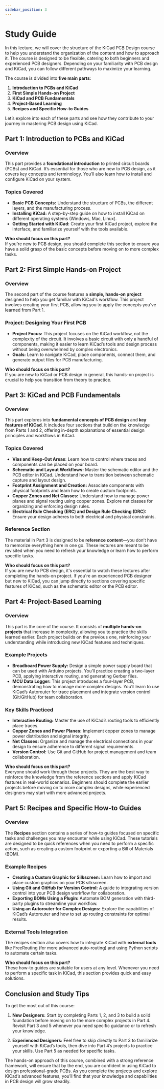```yaml
---
sidebar_position: 3
---
```


# Study Guide

In this lecture, we will cover the structure of the KiCad PCB Design course to help you understand the organization of the content and how to approach it. The course is designed to be flexible, catering to both beginners and experienced PCB designers. Depending on your familiarity with PCB design and KiCad, you can follow different pathways to maximize your learning.

The course is divided into **five main parts**:

1. **Introduction to PCBs and KiCad**
2. **First Simple Hands-on Project**
3. **KiCad and PCB Fundamentals**
4. **Project-Based Learning**
5. **Recipes and Specific How-to Guides**

Let’s explore into each of these parts and see how they contribute to your journey in mastering PCB design using KiCad.

## Part 1: Introduction to PCBs and KiCad

### Overview
This part provides a **foundational introduction** to printed circuit boards (PCBs) and KiCad. It’s essential for those who are new to PCB design, as it covers key concepts and terminology. You’ll also learn how to install and configure KiCad on your system.

### Topics Covered
- **Basic PCB Concepts:** Understand the structure of PCBs, the different layers, and the manufacturing process.
- **Installing KiCad:** A step-by-step guide on how to install KiCad on different operating systems (Windows, Mac, Linux).
- **Getting Started with KiCad:** Create your first KiCad project, explore the interface, and familiarize yourself with the tools available.

**Who should focus on this part?**  
If you're new to PCB design, you should complete this section to ensure you have a solid grasp of the basic concepts before moving on to more complex tasks.



## Part 2: First Simple Hands-on Project

### Overview
The second part of the course features a **simple, hands-on project** designed to help you get familiar with KiCad's workflow. This project involves creating your first PCB, allowing you to apply the concepts you’ve learned from Part 1.

### Project: Designing Your First PCB
- **Project Focus:** This project focuses on the KiCad workflow, not the complexity of the circuit. It involves a basic circuit with only a handful of components, making it easier to learn KiCad’s tools and design process without being overwhelmed by complex electronics.
- **Goals:** Learn to navigate KiCad, place components, connect them, and generate output files for PCB manufacturing.

**Who should focus on this part?**  
If you are new to KiCad or PCB design in general, this hands-on project is crucial to help you transition from theory to practice.

## Part 3: KiCad and PCB Fundamentals

### Overview
This part explores into **fundamental concepts of PCB design** and **key features of KiCad**. It includes four sections that build on the knowledge from Parts 1 and 2, offering in-depth explanations of essential design principles and workflows in KiCad.

### Topics Covered
- **Vias and Keep-Out Areas:** Learn how to control where traces and components can be placed on your board.
- **Schematic and Layout Workflows:** Master the schematic editor and the PCB editor in KiCad. Understand how to transition between schematic capture and layout design.
- **Footprint Assignment and Creation:** Associate components with physical footprints and learn how to create custom footprints.
- **Copper Zones and Net Classes:** Understand how to manage power planes and signal routing using copper zones. Explore net classes for organizing and enforcing design rules.
- **Electrical Rule Checking (ERC) and Design Rule Checking (DRC):** Ensure your design adheres to both electrical and physical constraints.

### Reference Section
The material in Part 3 is designed to be **reference content**—you don’t have to memorize everything here in one go. These lectures are meant to be revisited when you need to refresh your knowledge or learn how to perform specific tasks.

**Who should focus on this part?**  
If you are new to PCB design, it's essential to watch these lectures after completing the hands-on project. If you're an experienced PCB designer but new to KiCad, you can jump directly to sections covering specific features of KiCad, such as the schematic editor or the PCB editor.



## Part 4: Project-Based Learning

### Overview
This part is the core of the course. It consists of **multiple hands-on projects** that increase in complexity, allowing you to practice the skills learned earlier. Each project builds on the previous one, reinforcing your understanding while introducing new KiCad features and techniques.

### Example Projects
- **Breadboard Power Supply:** Design a simple power supply board that can be used with Arduino projects. You’ll practice creating a two-layer PCB, applying interactive routing, and generating Gerber files.
- **MCU Data Logger:** This project introduces a four-layer PCB, demonstrating how to manage more complex designs. You’ll learn to use KiCad’s Autorouter for trace placement and integrate version control (Git/GitHub) for team collaboration.

### Key Skills Practiced
- **Interactive Routing:** Master the use of KiCad’s routing tools to efficiently place traces.
- **Copper Zones and Power Planes:** Implement copper zones to manage power distribution and signal integrity.
- **Net Classes:** Organize and manage the electrical connections in your design to ensure adherence to different signal requirements.
- **Version Control:** Use Git and GitHub for project management and team collaboration.

**Who should focus on this part?**  
Everyone should work through these projects. They are the best way to reinforce the knowledge from the reference sections and apply KiCad features in real-world scenarios. Beginners should complete the earlier projects before moving on to more complex designs, while experienced designers may start with more advanced projects.



## Part 5: Recipes and Specific How-to Guides

### Overview
The **Recipes** section contains a series of how-to guides focused on specific tasks and challenges you may encounter while using KiCad. These tutorials are designed to be quick references when you need to perform a specific action, such as creating a custom footprint or exporting a Bill of Materials (BOM).

### Example Recipes
- **Creating a Custom Graphic for Silkscreen:** Learn how to import and place custom graphics on your PCB silkscreen.
- **Using Git and GitHub for Version Control:** A guide to integrating version control into your PCB design workflow for collaboration.
- **Exporting BOMs Using a Plugin:** Automate BOM generation with third-party plugins to streamline your workflow.
- **Using an Autorouter for Complex Designs:** Explore the capabilities of KiCad’s Autorouter and how to set up routing constraints for optimal results.

### External Tools Integration
The recipes section also covers how to integrate KiCad with **external tools** like FreeRouting (for more advanced auto-routing) and using Python scripts to automate certain tasks.

**Who should focus on this part?**  
These how-to guides are suitable for users at any level. Whenever you need to perform a specific task in KiCad, this section provides quick and easy solutions.

## Conclusion and Study Tips

To get the most out of this course:

1. **New Designers:** Start by completing Parts 1, 2, and 3 to build a solid foundation before moving on to the more complex projects in Part 4. Revisit Part 3 and 5 whenever you need specific guidance or to refresh your knowledge.
   
2. **Experienced Designers:** Feel free to skip directly to Part 3 to familiarize yourself with KiCad’s tools, then dive into Part 4’s projects to practice your skills. Use Part 5 as needed for specific tasks.

The hands-on approach of this course, combined with a strong reference framework, will ensure that by the end, you are confident in using KiCad to design professional-grade PCBs. As you complete the projects and explore KiCad’s advanced features, you’ll find that your knowledge and capabilities in PCB design will grow steadily.